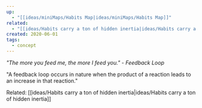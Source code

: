 ```yaml
---
up:
  - "[[ideas/miniMaps/Habits Map|ideas/miniMaps/Habits Map]]"
related:
  - "[[ideas/Habits carry a ton of hidden inertia|ideas/Habits carry a ton of hidden inertia]]"
created: 2020-06-01
tags:
  - concept
---
```

 *"The more you feed me, the more I feed you." - Feedback Loop*

"A feedback loop occurs in nature when the product of a reaction leads to an increase in that reaction."

Related: [[ideas/Habits carry a ton of hidden inertia|ideas/Habits carry a ton of hidden inertia]]